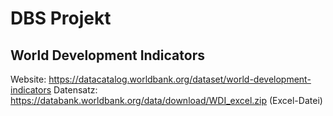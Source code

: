 # DBS Projekt

## World Development Indicators
Website: https://datacatalog.worldbank.org/dataset/world-development-indicators
Datensatz: https://databank.worldbank.org/data/download/WDI_excel.zip (Excel-Datei)